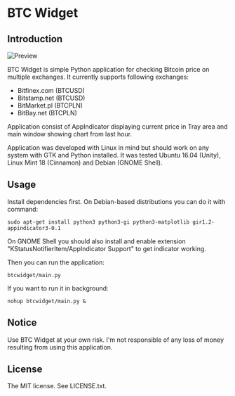 BTC Widget
==========

Introduction
------------

![Preview](screenshots/main_win.png?raw=true)

BTC Widget is simple Python application for checking Bitcoin price on multiple exchanges.
It currently supports following exchanges:

* Bitfinex.com (BTCUSD)
* Bitstamp.net (BTCUSD)
* BitMarket.pl (BTCPLN)
* BitBay.net (BTCPLN)

Application consist of AppIndicator displaying current price in Tray area and main window showing chart from last hour.

Application was developed with Linux in mind but should work on any system with GTK and Python installed.
It was tested Ubuntu 16.04 (Unity), Linux Mint 18 (Cinnamon) and Debian (GNOME Shell).

Usage
-----
Install dependencies first. On Debian-based distributions you can do it with command:

	sudo apt-get install python3 python3-gi python3-matplotlib gir1.2-appindicator3-0.1

On GNOME Shell you should also install and enable extension "KStatusNotifierItem/AppIndicator Support" to get indicator working.

Then you can run the application:

	btcwidget/main.py

If you want to run it in background:

	nohup btcwidget/main.py &

Notice
------
Use BTC Widget at your own risk.
I'm not responsible of any loss of money resulting from using this application.

License
-------
The MIT license. See LICENSE.txt.
